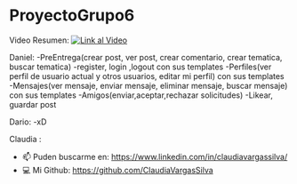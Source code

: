 # ProyectoGrupo6

Video Resumen: 
[![Link al Video](https://youtu.be/rZ84U6VKkHs)](https://youtu.be/rZ84U6VKkHs)


Daniel:
-PreEntrega(crear post, ver post, crear comentario, crear tematica, buscar tematica)
-register, login ,logout con sus templates
-Perfiles(ver perfil de usuario actual y otros usuarios, editar mi perfil) con sus templates
-Mensajes(ver mensaje, enviar mensaje, eliminar mensaje, buscar mensaje) con sus templates
-Amigos(enviar,aceptar,rechazar solicitudes)
-Likear, guardar post 

Dario:
-xD

Claudia :
- 📫  Puden buscarme en: 
https://www.linkedin.com/in/claudiavargassilva/
- :computer: Mi Github:
https://github.com/ClaudiaVargasSilva
